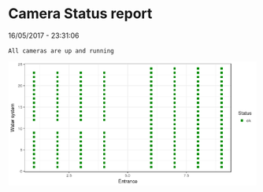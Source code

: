 Camera Status report
================
16/05/2017 - 23:31:06

    All cameras are up and running

![](camreport_files/figure-markdown_github/unnamed-chunk-2-1.png)
